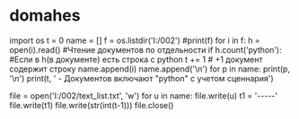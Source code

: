 # domahes
import os
t = 0
name = []
f = os.listdir('I:/002')
#print(f)
for i in f:
    h = open(i).read()          #Чтение документов по отдельности
    if h.count('python'):       #Если в h(в документе) есть строка с python
        t += 1                  # +1 документ содержит строку
        name.append(i)
        name.append('\n')
for p in name:
    print(p, '\n')
print(t, ' - Документов включают "python" c учетом сценнария')

file = open('I:/002/text_list.txt', 'w')
for u in name:
    file.write(u)
t1 = '-----'
file.write(t1)
file.write(str(int(t-1)))
file.close()    
